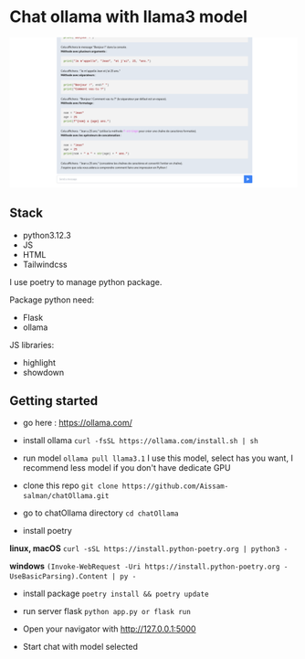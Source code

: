 # Chat ollama with llama3 model
![img.png](img.png)

## Stack
- python3.12.3
- JS 
- HTML 
- Tailwindcss

I use poetry to manage python package. 

Package python need: 
- Flask
- ollama



JS libraries: 
- highlight
- showdown

## Getting started

- go here : https://ollama.com/
- install ollama
  ```curl -fsSL https://ollama.com/install.sh | sh```
- run model
  ```ollama pull llama3.1``` I use this model, select has you want, I recommend less model if you don't have dedicate GPU
  
- clone this repo
```git clone https://github.com/Aissam-salman/chatOllama.git```
- go to chatOllama directory
```cd chatOllama```

- install poetry 

**linux, macOS**
```curl -sSL https://install.python-poetry.org | python3 -```

**windows** 
```(Invoke-WebRequest -Uri https://install.python-poetry.org -UseBasicParsing).Content | py - ```

- install package 
```poetry install && poetry update```

- run server flask 
```python app.py or flask run```
- Open your navigator with http://127.0.0.1:5000
- Start chat with model selected

